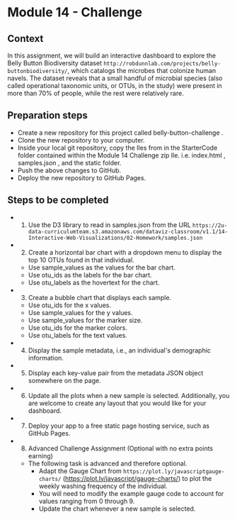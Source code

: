 
# Module 14 - Challenge

## Context

In this assignment, we will build an interactive dashboard to explore the Belly
Button Biodiversity dataset `http://robdunnlab.com/projects/belly-buttonbiodiversity/`,
which catalogs the microbes that colonize human navels.
The dataset reveals that a small handful of microbial species (also called
operational taxonomic units, or OTUs, in the study) were present in more than
70% of people, while the rest were relatively rare.

## Preparation steps

- Create a new repository for this project called belly-button-challenge . 
- Clone the new repository to your computer.
- Inside your local git repository, copy the Iles from in the StarterCode folder
  contained within the Module 14 Challenge zip Ile. i.e. index.html , samples.json ,
  and the static folder.
- Push the above changes to GitHub.
- Deploy the new repository to GitHub Pages.

## Steps to be completed

- 1) Use the D3 library to read in samples.json from the URL `https://2u-data-curriculumteam.s3.amazonaws.com/dataviz-classroom/v1.1/14-Interactive-Web-Visualizations/02-Homework/samples.json`
- 2) Create a horizontal bar chart with a dropdown menu to display the top 10
  OTUs found in that individual.
  - Use sample_values as the values for the bar chart.
  - Use otu_ids as the labels for the bar chart.
  - Use otu_labels as the hovertext for the chart.
- 3) Create a bubble chart that displays each sample.
  - Use otu_ids for the x values.
  - Use sample_values for the y values.
  - Use sample_values for the marker size.
  - Use otu_ids for the marker colors.
  - Use otu_labels for the text values.
- 4) Display the sample metadata, i.e., an individual's demographic information.
- 5) Display each key-value pair from the metadata JSON object somewhere on the page.
- 6) Update all the plots when a new sample is selected. Additionally, you are welcome to create any layout that you would like for your dashboard.
- 7) Deploy your app to a free static page hosting service, such as GitHub Pages.
- 8) Advanced Challenge Assignment (Optional with no extra points earning)
  - The following task is advanced and therefore optional. 
    - Adapt the Gauge Chart from `https://plot.ly/javascriptgauge-charts/` (https://plot.ly/javascript/gauge-charts/) to plot the weekly washing frequency of the individual.
    - You will need to modify the example gauge code to account for values ranging from 0 through 9.
    - Update the chart whenever a new sample is selected.